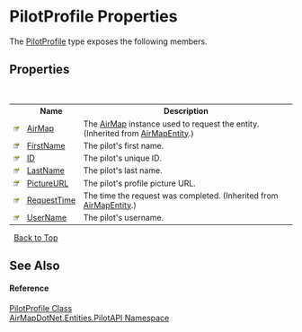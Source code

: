 # PilotProfile Properties
 

The <a href="T_AirMapDotNet_Entities_PilotAPI_PilotProfile">PilotProfile</a> type exposes the following members.


## Properties
&nbsp;<table><tr><th></th><th>Name</th><th>Description</th></tr><tr><td>![Public property](media/pubproperty.gif "Public property")</td><td><a href="P_AirMapDotNet_Entities_AirMapEntity_AirMap">AirMap</a></td><td>
The <a href="P_AirMapDotNet_Entities_IAirMapEntity_AirMap">AirMap</a> instance used to request the entity.
 (Inherited from <a href="T_AirMapDotNet_Entities_AirMapEntity">AirMapEntity</a>.)</td></tr><tr><td>![Public property](media/pubproperty.gif "Public property")</td><td><a href="P_AirMapDotNet_Entities_PilotAPI_PilotProfile_FirstName">FirstName</a></td><td>
The pilot's first name.</td></tr><tr><td>![Public property](media/pubproperty.gif "Public property")</td><td><a href="P_AirMapDotNet_Entities_PilotAPI_PilotProfile_ID">ID</a></td><td>
The pilot's unique ID.</td></tr><tr><td>![Public property](media/pubproperty.gif "Public property")</td><td><a href="P_AirMapDotNet_Entities_PilotAPI_PilotProfile_LastName">LastName</a></td><td>
The pilot's last name.</td></tr><tr><td>![Public property](media/pubproperty.gif "Public property")</td><td><a href="P_AirMapDotNet_Entities_PilotAPI_PilotProfile_PictureURL">PictureURL</a></td><td>
The pilot's profile picture URL.</td></tr><tr><td>![Public property](media/pubproperty.gif "Public property")</td><td><a href="P_AirMapDotNet_Entities_AirMapEntity_RequestTime">RequestTime</a></td><td>
The time the request was completed.
 (Inherited from <a href="T_AirMapDotNet_Entities_AirMapEntity">AirMapEntity</a>.)</td></tr><tr><td>![Public property](media/pubproperty.gif "Public property")</td><td><a href="P_AirMapDotNet_Entities_PilotAPI_PilotProfile_UserName">UserName</a></td><td>
The pilot's username.</td></tr></table>&nbsp;
<a href="#pilotprofile-properties">Back to Top</a>

## See Also


#### Reference
<a href="T_AirMapDotNet_Entities_PilotAPI_PilotProfile">PilotProfile Class</a><br /><a href="N_AirMapDotNet_Entities_PilotAPI">AirMapDotNet.Entities.PilotAPI Namespace</a><br />